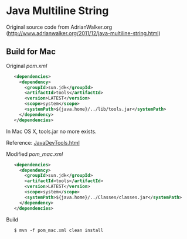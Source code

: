 Java Multiline String
=====================

Original source code from AdrianWalker.org
(http://www.adrianwalker.org/2011/12/java-multiline-string.html)


Build for Mac
-------------

Original *pom.xml*
```xml
   <dependencies>
     <dependency>
       <groupId>sun.jdk</groupId>
       <artifactId>tools</artifactId>
       <version>LATEST</version>
       <scope>system</scope>
       <systemPath>${java.home}/../lib/tools.jar</systemPath>
     </dependency>
   </dependencies>
```

In Mac OS X, tools.jar no more exists. 

Reference: [JavaDevTools.html](https://developer.apple.com/library/mac/documentation/Java/Conceptual/Java14Development/02-JavaDevTools/JavaDevTools.html)


Modified *pom_mac.xml*
```xml
   <dependencies>
     <dependency>
       <groupId>sun.jdk</groupId>
       <artifactId>tools</artifactId>
       <version>LATEST</version>
       <scope>system</scope>
       <systemPath>${java.home}/../Classes/classes.jar</systemPath>
     </dependency>
   </dependencies>
```


Build
```
   $ mvn -f pom_mac.xml clean install
```
